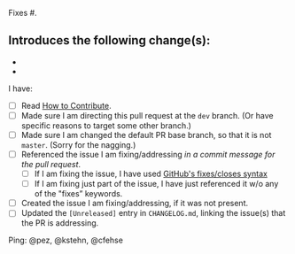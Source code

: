 Fixes #.

Introduces the following change(s):
- 
- 
- 

<!-- If you have considered alternative ways to introduce the change, replace this paragrah with a brief reasoning about why you made the choices you did. Otherwise just remove this paragraph. -->

I have:

- [ ] Read [How to Contribute](https://github.com/BetterThanTomorrow/calva/wiki/How-to-Contribute#before-sending-pull-requests).
- [ ] Made sure I am directing this pull request at the `dev` branch. (Or have specific reasons to target some other branch.)
- [ ] Made sure I am changed the default PR base branch, so that it is not `master`. (Sorry for the nagging.)
- [ ] Referenced the issue I am fixing/addressing _in a commit message for the pull request_.
     - [ ] If I am fixing the issue, I have used [GitHub's fixes/closes syntax](https://help.github.com/en/articles/closing-issues-using-keywords)
     - [ ] If I am fixing just part of the issue, I have just referenced it w/o any of the "fixes” keywords.
- [ ] Created the issue I am fixing/addressing, if it was not present.
- [ ] Updated the `[Unreleased]` entry in `CHANGELOG.md`, linking the issue(s) that the PR is addressing.

<!-- Remove the checkboxes that do not apply, as Github reports how many are not ticked. 😀-->

Ping: @pez, @kstehn, @cfehse